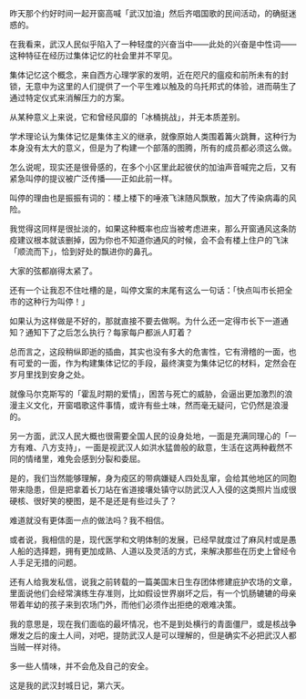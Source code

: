 昨天那个约好时间一起开窗高喊「武汉加油」然后齐唱国歌的民间活动，的确挺迷惑的。

在我看来，武汉人民似乎陷入了一种轻度的兴奋当中——此处的兴奋是中性词——这种特征在经历过集体记忆的社会里并不罕见。

集体记忆这个概念，来自西方心理学家的发明，近在咫尺的瘟疫和前所未有的封锁，无意中为这里的人们提供了一个平生难以触及的乌托邦式的体验，进而萌生了通过特定仪式来消解压力的方案。

从某种意义上来说，它和曾经风靡的「冰桶挑战」，并无本质差别。

学术理论认为集体记忆是集体主义的继承，就像原始人类围着篝火跳舞，这种行为本身没有太大的意义，但是为了构建一个部落的图腾，所有的成员都必须这么做。

怎么说呢，现实还是很骨感的，在多个小区里此起彼伏的加油声音喊完之后，又有紧急叫停的提议被广泛传播——正如此前一样。

叫停的理由也是振振有词的：楼上楼下的唾液飞沫随风飘散，加大了传染病毒的风险。

我觉得这同样是很扯淡的，如果这种概率也应当被考虑进来，那么开窗通风这条防疫建议根本就该删掉，因为你也不知道你通风的时候，会不会有楼上住户的飞沫「顺流而下」，恰到好处的飘进你的鼻孔。

大家的弦都崩得太紧了。

还有一个让我忍不住吐槽的是，叫停文案的末尾有这么一句话：「快点叫市长把全市的这种行为叫停！」

如果认为这样做是不好的，那就直接不要去做啊。为什么还一定得市长下一道通知？通知下了之后怎么执行？每家每户都派人盯着？

总而言之，这段稍纵即逝的插曲，其实也没有多大的危害性，它有滑稽的一面，也有可爱的一面，作为构建集体记忆的手段，最终演变为集体记忆的材料，定然会在岁月里找到安身之处。

就像马尔克斯写的「霍乱时期的爱情」，困苦与死亡的威胁，会逼出更加激烈的浪漫主义文化，开窗唱歌这件事情，或许有些土味，然而毫无疑问，它仍然是浪漫的。

另一方面，武汉人民大概也很需要全国人民的设身处地，一面是充满同理心的「一方有难、八方支持」，一面是视武汉人如洪水猛兽般的敌意，生活在这两种截然不同的情绪里，难免会感到分裂和委屈。

是的，我们当然能够理解，身为疫区的带病嫌疑人四处乱窜，会给其他地区的同胞带来隐患，但是把拿着长刀站在省道接壤处镇守以防武汉人入侵的这类照片当成很硬核、很好笑的梗图，是不是还是有些过头了？

难道就没有更体面一点的做法吗？我不相信。

或者说，我相信的是，现代医学和文明体制的发展，已经早就度过了麻风村或是愚人船的选择题，拥有更加成熟、人道以及灵活的方式，来解决那些在历史上曾经令人手足无措的问题。

还有人给我发私信，说我之前转载的一篇美国末日生存团体修建庇护农场的文章，里面说他们会经常演练生存准则，比如假设世界崩坏之后，有一个饥肠辘辘的母亲带着年幼的孩子来到农场门外，而他们必须作出拒绝的艰难决策。

我的意思是，现在我们面临的最坏情况，也不是到处横行的青面僵尸，或是核战争爆发之后的废土人间，对吧，提防武汉人是可以理解的，但是确实不必把武汉人都当贼一样对待。

多一些人情味，并不会危及自己的安全。

这是我的武汉封城日记，第六天。
